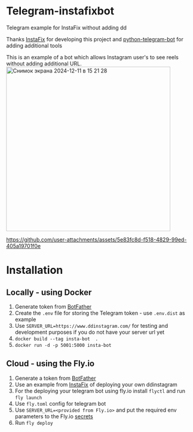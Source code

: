 # Telegram-instafixbot
Telegram example for InstaFix without adding dd 

Thanks [InstaFix](http://handlebarsjs.com/](https://github.com/Wikidepia/InstaFix)) for developing this project 
and [python-telegram-bot](https://docs.python-telegram-bot.org/en/v21.9/index.html) for adding additional tools

This is an example of a bot which allows Instagram user's to see reels without adding additional URL.  <img width="439" alt="Снимок экрана 2024-12-11 в 15 21 28" src="https://github.com/user-attachments/assets/706f23c1-3a93-4bf8-89e9-9fc820f0f938" />


https://github.com/user-attachments/assets/5e83fc8d-f518-4829-99ed-405a19701f0e

# Installation
## Locally - using Docker
1. Generate token from [BotFather](https://telegram.me/BotFather)
2. Create the `.env` file for storing the Telegram token - use `.env.dist` as example
3. Use `SERVER_URL=https://www.ddinstagram.com/` for testing and development purposes if you do not have your server url yet
1. `docker build --tag insta-bot  . `
2. `docker run -d -p 5001:5000 insta-bot`

## Cloud - using the Fly.io 
1. Generate a token from [BotFather](https://telegram.me/BotFather)
2. Use an example from [InstaFix](http://handlebarsjs.com/](https://github.com/Wikidepia/InstaFix)) of deploying your own ddinstagram
3. For the deploying your telegram bot using fly.io install `flyctl` and run `fly launch`
4. Use `fly.toml` config for telegram bot
5. Use `SERVER_URL=<provided from Fly.io>` and put the required env parameters to the Fly.io [secrets](https://fly.io/docs/apps/secrets/)
6. Run `fly deploy`
